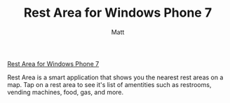 ﻿---
title: Rest Area for Windows Phone 7
author: Matt
layout: post
permalink: /2011/12/rest-area-for-windows-phone-7/
categories:
  - Projects
tags:
  - windowsphone
format: link
---

[Rest Area for Windows Phone 7][1]

 [1]: http://www.windowsphone.com/en-us/apps/56ed3cb5-37f9-480b-bf8d-ded098947e2a

Rest Area is a smart application that shows you the nearest rest areas on a map. Tap on a rest area to see it's list of amentities such as restrooms, vending machines, food, gas, and more.